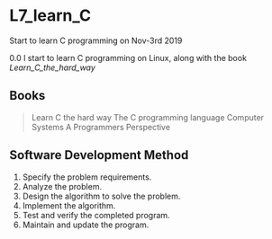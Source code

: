 # L7_learn_C
Start to learn C programming  on Nov-3rd 2019

0.0 I start to learn C programming on Linux, along with the book *Learn_C_the_hard_way*

## Books

>Learn C the hard way
>The C programming language
>Computer Systems A Programmers Perspective
  
    
## Software Development Method
1. Specify the problem requirements.
2. Analyze the problem.
3. Design the algorithm to solve the problem.
4. Implement the algorithm.
5. Test and verify the completed program.
6. Maintain and update the program.  
     
